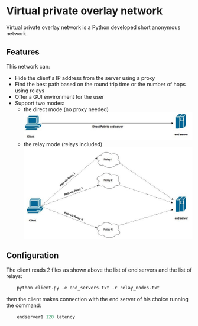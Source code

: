 # Virtual private overlay network
 Virtual private overlay network is a Python developed short anonymous network.


## Features
This network can:
* Hide the client's IP address from the server using a proxy
* Find the best path based on the round trip time or the number of hops using relays
* Offer a GUI environment for the user
* Support two modes: 
  * the direct mode (no proxy needed) 
    ![](./SharedScreenshot.jpg)
  * the relay mode (relays included)
    ![](./SharedScreenshot2.jpg)


## Configuration
The client reads 2 files as shown above the list of end servers and the list of relays:
```python
    python client.py -e end_servers.txt -r relay_nodes.txt
```
then the client makes connection with the end server of his choice running the command:
```python
    endserver1 120 latency
```
